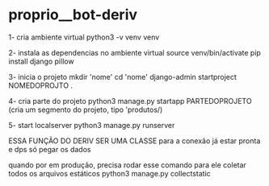 # proprio\_\_bot-deriv

1- cria ambiente virtual
python3 -v venv venv

2- instala as dependencias no ambiente virtual
source venv/bin/activate
pip install django pillow

3- inicia o projeto
mkdir 'nome'
cd 'nome'
django-admin startproject NOMEDOPROJTO .

4- cria parte do projeto
python3 manage.py startapp PARTEDOPROJETO (cria um segmento do projeto, tipo 'produtos/)

5- start localserver
python3 manage.py runserver

ESSA FUNÇÃO DO DERIV SER UMA CLASSE
para a conexão já estar pronta e dps só pegar os dados

quando por em produção, precisa rodar esse comando para ele coletar todos os arquivos estáticos
python3 manage.py collectstatic
